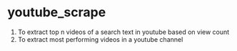 # youtube_scrape
1. To extract top n videos of a search text in youtube based on view count
2. To extract most performing videos in a youtube channel
